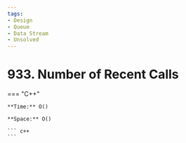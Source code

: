 ```yaml
---
tags:
- Design
- Queue
- Data Stream
- Unsolved
---
```



# 933. Number of Recent Calls

=== "C++"

    **Time:** O()

    **Space:** O()

    ``` c++
    ```